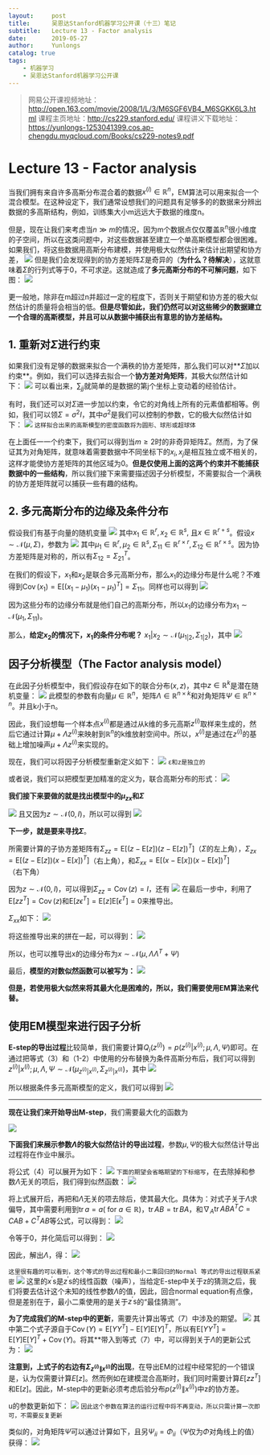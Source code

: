 ```yaml
---
layout:     post
title:      吴恩达Stanford机器学习公开课（十三）笔记
subtitle:   Lecture 13 - Factor analysis
date:       2019-05-27
author:     Yunlongs
catalog: true
tags:
    - 机器学习
    - 吴恩达Stanford机器学习公开课
---
```


>网易公开课视频地址：http://open.163.com/movie/2008/1/L/3/M6SGF6VB4_M6SGKK6L3.html
课程主页地址：http://cs229.stanford.edu/
课程讲义下载地址：https://yunlongs-1253041399.cos.ap-chengdu.myqcloud.com/Books/cs229-notes9.pdf

# Lecture 13 - Factor analysis

当我们拥有来自许多高斯分布混合着的数据$x^{(i)} \in \mathbb{R}^{n}$，EM算法可以用来拟合一个混合模型。在这种设定下，我们通常设想我们的问题具有足够多的的数据来分辨出数据的多高斯结构，例如，训练集大小m远远大于数据的维度n。

但是，现在让我们来考虑当$n \gg m$的情况，因为m个数据点仅仅覆盖$\mathbb{R}^{n}$很小维度的子空间，所以在这类问题中，对这些数据甚至建立一个单高斯模型都会很困难。如果我们，将这些数据用高斯分布建模，并使用极大似然估计来估计出期望和协方差，
![](https://yunlongs-1253041399.cos.ap-chengdu.myqcloud.com/image/Stanford/lecture-13-1.jpg)
但是我们会发现得到的协方差矩阵$\Sigma$是奇异的（**为什么？待解决**），这就意味着$\Sigma$的行列式等于0，不可求逆。这就造成了**多元高斯分布的不可解问题**，如下图：
![](https://yunlongs-1253041399.cos.ap-chengdu.myqcloud.com/image/Stanford/lecture-13-2.jpg)

更一般地，除非在m超过n并超过一定的程度下，否则关于期望和协方差的极大似然估计的质量将会相当的低。**但是尽管如此，我们仍然可以对这些稀少的数据建立一个合理的高斯模型，并且可以从数据中捕获出有意思的协方差结构。**

## 1. 重新对$\Sigma$进行约束
如果我们没有足够的数据来拟合一个满秩的协方差矩阵，那么我们可以对**$\Sigma$加以约束**。例如，我们可以选择去拟合一个**协方差对角矩阵**，其极大似然估计如下：
![](https://yunlongs-1253041399.cos.ap-chengdu.myqcloud.com/image/Stanford/lecture-13-3.jpg)
可以看出来，$\sum_{j j}$就简单的是数据的第j个坐标上变动着的经验估计。

有时，我们还可以对$\Sigma$进一步加以约束，令它的对角线上所有的元素值都相等。例如，我们可以领$\Sigma=\sigma^{2} I$，其中$\sigma^{2}$是我们可以控制的参数，它的极大似然估计如下：
![](https://yunlongs-1253041399.cos.ap-chengdu.myqcloud.com/image/Stanford/lecture-13-4.jpg)
`这样拟合出来的高斯模型的密度函数将为圆形、球形或超球体`

在上面任一一个约束下，我们可以得到当$m \geq 2$时的非奇异矩阵$\Sigma$。然而，为了保证其为对角矩阵，就意味着需要数据中不同坐标下的$x_{i}, x_{j}$是相互独立或不相关的，这样才能使协方差矩阵的其他区域为0。**但是仅使用上面的这两个约束并不能捕获数据中的一些结构**，所以我们接下来需要描述因子分析模型，不需要拟合一个满秩的协方差矩阵就可以捕获一些有趣的结构。

## 2. 多元高斯分布的边缘及条件分布

假设我们有基于向量的随机变量
![](https://yunlongs-1253041399.cos.ap-chengdu.myqcloud.com/image/Stanford/lecture-13-5.jpg)
其中$x_{1} \in \mathbb{R}^{r}, x_{2} \in \mathbb{R}^{s},$ 且$x \in \mathbb{R}^{r+s}$。假设$x \sim \mathcal{N}(\mu, \Sigma)$，参数为
![](https://yunlongs-1253041399.cos.ap-chengdu.myqcloud.com/image/Stanford/lecture-13-6.jpg)
其中$\mu_{1} \in \mathbb{R}^{r}, \mu_{2} \in \mathbb{R}^{s}, \Sigma_{11} \in \mathbb{R}^{r \times r}, \Sigma_{12} \in \mathbb{R}^{r \times s}$。因为协方差矩阵是对称的，所以有$\Sigma_{12}=\Sigma_{21}^{T}$。

在我们的假设下，$x_{1}$和$x_{2}$是联合多元高斯分布，那么$x_{1}$的边缘分布是什么呢？不难得到$\operatorname{Cov}(x_{1})=\mathrm{E}[(x_{1}-\mu_{1})(x_{1}-\mu_{1})^T]=\Sigma_{11}$。同样也可以得到
![](https://yunlongs-1253041399.cos.ap-chengdu.myqcloud.com/image/Stanford/lecture-13-7.jpg)

因为这些分布的边缘分布就是他们自己的高斯分布，所以$x_{1}$的边缘分布为$x_{1} \sim \mathcal{N}(\mu_{1}, \Sigma_{11})$。

那么，**给定$x_{2}$的情况下，$x_{1}$的条件分布呢？** $x_{1} | x_{2} \sim \mathcal{N}(\mu_{1 | 2}, \Sigma_{1 | 2})$，其中
![](https://yunlongs-1253041399.cos.ap-chengdu.myqcloud.com/image/Stanford/lecture-13-8.jpg)

## 因子分析模型（The Factor analysis model）

在此因子分析模型中，我们假设存在如下的联合分布$(x, z)$，其中$z \in \mathbb{R}^{k}$是潜在随机变量：
![](https://yunlongs-1253041399.cos.ap-chengdu.myqcloud.com/image/Stanford/lecture-13-9.jpg)
此模型的参数有向量$\mu \in \mathbb{R}^{n}$，矩阵$\Lambda \in \mathbb{R}^{n \times k}$和对角矩阵$\Psi \in \mathbb{R}^{n \times n}$。并且k小于n。

因此，我们设想每一个样本点$x^{(i)}$都是通过从k维的多元高斯$z^{(i)}$取样来生成的，然后它通过计算$\mu+\Lambda z^{(i)}$来映射到$\mathbb{R}^{n}$的k维放射空间中。所以，$x^{(i)}$是通过在$z^{(i)}$的基础上增加噪声$\mu+\Lambda z^{(i)}$来实现的。

现在，我们可以将因子分析模型重新定义如下：
![](https://yunlongs-1253041399.cos.ap-chengdu.myqcloud.com/image/Stanford/lecture-13-10.jpg)
`ε和z是独立的`

或者说，我们可以把模型更加精准的定义为，联合高斯分布的形式：
![](https://yunlongs-1253041399.cos.ap-chengdu.myqcloud.com/image/Stanford/lecture-13-11.jpg)

**我们接下来要做的就是找出模型中的$\mu_{z x}$和$\Sigma$**

![](https://yunlongs-1253041399.cos.ap-chengdu.myqcloud.com/image/Stanford/lecture-13-12.jpg)
且又因为$z \sim \mathcal{N}(0, I)$，所以可以得到
![](https://yunlongs-1253041399.cos.ap-chengdu.myqcloud.com/image/Stanford/lecture-13-13.jpg)

**下一步，就是要来寻找$\Sigma$**。

所需要计算的子协方差矩阵有$\Sigma_{z z}=\mathrm{E}[(z-\mathrm{E}[z])(z-\mathrm{E}[z])^{T}]$（$\Sigma$的左上角），$\Sigma_{z x}=\mathrm{E}[(z-\mathrm{E}[z])(x-\mathrm{E}[x])^{T}]$（右上角），和$\Sigma_{x x}=\mathrm{E}[(x-\mathrm{E}[x])(x-\mathrm{E}[x])^{T}]$（右下角）

因为$z \sim \mathcal{N}(0, I)$，可以得到$\Sigma_{z z}=\operatorname{Cov}(z)=I$，还有
![](https://yunlongs-1253041399.cos.ap-chengdu.myqcloud.com/image/Stanford/lecture-13-14.jpg)
在最后一步中，利用了$\mathrm{E}[z z^{T}]=\operatorname{Cov}(z)$和$\mathrm{E}[z \epsilon^{T}]=\mathrm{E}[z] \mathrm{E}[\epsilon^{T}]=0$来推导出。

$\Sigma_{x x}$如下：
![](https://yunlongs-1253041399.cos.ap-chengdu.myqcloud.com/image/Stanford/lecture-13-15.jpg)

将这些推导出来的拼在一起，可以得到：
![](https://yunlongs-1253041399.cos.ap-chengdu.myqcloud.com/image/Stanford/lecture-13-16.jpg)

所以，也可以推导出x的边缘分布为$x \sim \mathcal{N}(\mu, \Lambda \Lambda^{T}+\Psi)$

最后，**模型的对数似然函数可以被写为：**
![](https://yunlongs-1253041399.cos.ap-chengdu.myqcloud.com/image/Stanford/lecture-13-17.jpg)

**但是，若使用极大似然来将其最大化是困难的，所以，我们需要使用EM算法来代替。**

## 使用EM模型来进行因子分析

**E-step的导出过程**比较简单，我们需要计算$Q_{i}(z^{(i)})=p(z^{(i)} | x^{(i)} ; \mu, \Lambda, \Psi)$即可。在通过把等式（3）和（1-2）中使用的分布替换为条件高斯分布后，我们可以得到$z^{(i)} | x^{(i)} ; \mu, \Lambda, \Psi \sim \mathcal{N}(\mu_{z^{(i)} | x^{(i)}}, \Sigma_{z^{(i)} | x^{(i)}})$，其中
![](https://yunlongs-1253041399.cos.ap-chengdu.myqcloud.com/image/Stanford/lecture-13-18.jpg)

所以根据条件多元高斯模型的定义，我们可以得到
![](https://yunlongs-1253041399.cos.ap-chengdu.myqcloud.com/image/Stanford/lecture-13-19.jpg)

----
**现在让我们来开始导出M-step**，我们需要最大化的函数为

![](https://yunlongs-1253041399.cos.ap-chengdu.myqcloud.com/image/Stanford/lecture-13-20.jpg)

**下面我们来展示参数$\Lambda$的极大似然估计的导出过程**，参数$\mu,\Psi$的极大似然估计导出过程将在作业中展示。

将公式（4）可以展开为如下：
![](https://yunlongs-1253041399.cos.ap-chengdu.myqcloud.com/image/Stanford/lecture-13-21.jpg)
`下面的期望会省略期望的下标缩写`，在去除掉和参数$\Lambda$无关的项后，我们得到似然函数：
![](https://yunlongs-1253041399.cos.ap-chengdu.myqcloud.com/image/Stanford/lecture-13-22.jpg)

将上式展开后，再把和$\Lambda$无关的项去除后，使其最大化。具体为：对式子关于$\Lambda$求偏导，其中需要利用到$\operatorname{tr} a=a($ for $a \in \mathbb{R})$，$\operatorname{tr} A B=\operatorname{tr} B A$，和$\nabla_{A} \operatorname{tr} A B A^{T} C=C A B+C^{T} A B$等公式，可以得到：
![](https://yunlongs-1253041399.cos.ap-chengdu.myqcloud.com/image/Stanford/lecture-13-23.jpg)

令等于0，并化简后可以得到：
![](https://yunlongs-1253041399.cos.ap-chengdu.myqcloud.com/image/Stanford/lecture-13-24.jpg)

因此，解出$\Lambda$，得：
![](https://yunlongs-1253041399.cos.ap-chengdu.myqcloud.com/image/Stanford/lecture-13-25.jpg)

`这里很有趣的可以看到，这个等式的导出过程和最小二乘回归的Normal 等式的导出过程联系紧密`
![](https://yunlongs-1253041399.cos.ap-chengdu.myqcloud.com/image/Stanford/lecture-13-26.jpg)
这里的$x^{\prime} \mathrm{s}$是$z^{\prime} \mathrm{s}$的线性函数（噪声），当给定E-step中关于z的猜测之后，我们将要去估计这个未知的线性参数$\Lambda$的值，因此，回合normal equation有点像，但是差别在于，最小二乘使用的是关于$z^{\prime} \mathrm{s}$的“最佳猜测”。

**为了完成我们的M-step中的更新**，需要先计算出等式（7）中涉及的期望。
![](https://yunlongs-1253041399.cos.ap-chengdu.myqcloud.com/image/Stanford/lecture-13-27.jpg)
其中第二个式子源自于$\operatorname{Cov}(Y)=\mathrm{E}[Y Y^{T}]-\mathrm{E}[Y] \mathrm{E}[Y]^{T}$，所以有$\mathrm{E}[Y Y^{T}]=\mathrm{E}[Y] \mathrm{E}[Y]^{T}+\operatorname{Cov}(Y)$。将其**带入到等式（7）中，可以得到关于$\Lambda$的更新公式为：
![](https://yunlongs-1253041399.cos.ap-chengdu.myqcloud.com/image/Stanford/lecture-13-28.jpg)

**注意到，上式子的右边有$\Sigma_{z^{(i)} \| x^{(i)}}$的出现**，在导出EM的过程中经常犯的一个错误是，认为仅需要计算$E[z]$。然而例如在建模混合高斯时，我们同时需要计算$E[z z^{T}]$和$\mathrm{E}[z]$。因此，M-step中的更新必须考虑后验分布$p(z^{(i)} \| x^{(i)})$中z的协方差。

u的参数更新如下：
![](https://yunlongs-1253041399.cos.ap-chengdu.myqcloud.com/image/Stanford/lecture-13-29.jpg)
`因此这个参数在算法的运行过程中将不再变动，所以只需计算一次即可，不需要反复更新`

类似的，对角矩阵$\Psi$可以通过计算如下，且另$\Psi_{i i}=\Phi_{i i}$（$\Psi$仅为$\Phi$对角线上的值）获得：
![](https://yunlongs-1253041399.cos.ap-chengdu.myqcloud.com/image/Stanford/lecture-13-30.jpg)

